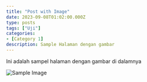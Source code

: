 ```yaml
---
title: "Post with Image"
date: 2023-09-08T01:02:00.000Z
type: posts
tags: ["Uji"]
categories: 
- [Category 1]
description: Sample Halaman dengan gambar
--- 
```


Ini adalah sampel halaman dengan gambar di dalamnya

![Sample Image](https://res.cloudinary.com/raniaamina/image/upload/v1683524776/rania-dashboard/13062_728bd8a5cb.jpg)
